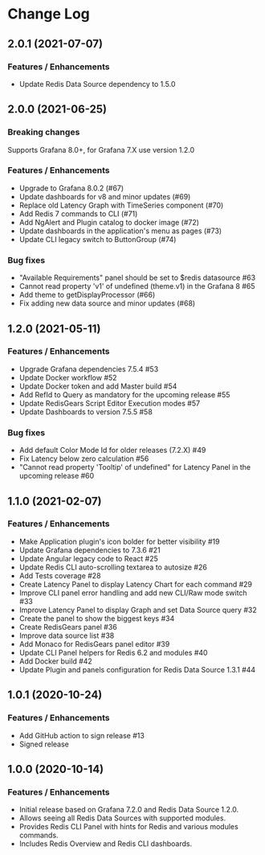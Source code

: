 # Change Log

## 2.0.1 (2021-07-07)

### Features / Enhancements

- Update Redis Data Source dependency to 1.5.0

## 2.0.0 (2021-06-25)

### Breaking changes

Supports Grafana 8.0+, for Grafana 7.X use version 1.2.0

### Features / Enhancements

- Upgrade to Grafana 8.0.2 (#67)
- Update dashboards for v8 and minor updates (#69)
- Replace old Latency Graph with TimeSeries component (#70)
- Add Redis 7 commands to CLI (#71)
- Add NgAlert and Plugin catalog to docker image (#72)
- Update dashboards in the application's menu as pages (#73)
- Update CLI legacy switch to ButtonGroup (#74)

### Bug fixes

- "Available Requirements" panel should be set to $redis datasource #63
- Cannot read property 'v1' of undefined (theme.v1) in the Grafana 8 #65
- Add theme to getDisplayProcessor (#66)
- Fix adding new data source and minor updates (#68)

## 1.2.0 (2021-05-11)

### Features / Enhancements

- Upgrade Grafana dependencies 7.5.4 #53
- Update Docker workflow #52
- Update Docker token and add Master build #54
- Add RefId to Query as mandatory for the upcoming release #55
- Update RedisGears Script Editor Execution modes #57
- Update Dashboards to version 7.5.5 #58

### Bug fixes

- Add default Color Mode Id for older releases (7.2.X) #49
- Fix Latency below zero calculation #56
- "Cannot read property 'Tooltip' of undefined" for Latency Panel in the upcoming release #60

## 1.1.0 (2021-02-07)

### Features / Enhancements

- Make Application plugin's icon bolder for better visibility #19
- Update Grafana dependencies to 7.3.6 #21
- Update Angular legacy code to React #25
- Update Redis CLI auto-scrolling textarea to autosize #26
- Add Tests coverage #28
- Create Latency Panel to display Latency Chart for each command #29
- Improve CLI panel error handling and add new CLI/Raw mode switch #33
- Improve Latency Panel to display Graph and set Data Source query #32
- Create the panel to show the biggest keys #34
- Create RedisGears panel #36
- Improve data source list #38
- Add Monaco for RedisGears panel editor #39
- Update CLI Panel helpers for Redis 6.2 and modules #40
- Add Docker build #42
- Update Plugin and panels configuration for Redis Data Source 1.3.1 #44

## 1.0.1 (2020-10-24)

### Features / Enhancements

- Add GitHub action to sign release #13
- Signed release

## 1.0.0 (2020-10-14)

### Features / Enhancements

- Initial release based on Grafana 7.2.0 and Redis Data Source 1.2.0.
- Allows seeing all Redis Data Sources with supported modules.
- Provides Redis CLI Panel with hints for Redis and various modules commands.
- Includes Redis Overview and Redis CLI dashboards.
